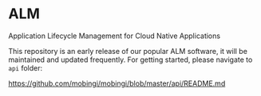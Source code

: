 # ALM
Application Lifecycle Management for Cloud Native Applications

This repository is an early release of our popular ALM software, it will be maintained and updated frequently. For getting started, please navigate to `api` folder:

https://github.com/mobingi/mobingi/blob/master/api/README.md
